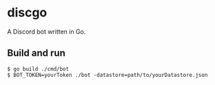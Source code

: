 # discgo

A Discord bot written in Go.

## Build and run

```
$ go build ./cmd/bot
$ BOT_TOKEN=yourToken ./bot -datastore=path/to/yourDatastore.json
```
